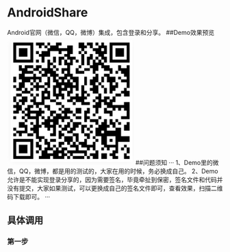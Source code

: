 # AndroidShare
Android官网（微信，QQ，微博）集成，包含登录和分享。
##Demo效果预览
![Image 扫描下载](image/share.jpg)
##问题须知
···
1、Demo里的微信，QQ，微博，都是用的测试的，大家在用的时候，务必换成自己。
2、Demo允许是不能实现登录分享的，因为需要签名，毕竟牵扯到保密，签名文件和代码并没有提交，大家如果测试，可以更换成自己的签名文件即可，查看效果，扫描二维码下载即可。
···
## 具体调用

### 第一步
